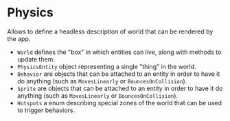# Physics

Allows to define a headless description of world that can be rendered by the app.

* `World` defines the "box" in which entities can live, along with methods to update them.
* `PhysicsEntity` object representing a single "thing" in the world.
* `Behavior` are objects that can be attached to an entity in order to have it do anything (such as `MovesLinearly` or `BouncesOnCollision`).
* `Sprite` are objects that can be attached to an entity in order to have it do anything (such as `MovesLinearly` or `BouncesOnCollision`).
* `Hotspots` a enum describing special zones of the world that can be used to trigger behaviors. 

